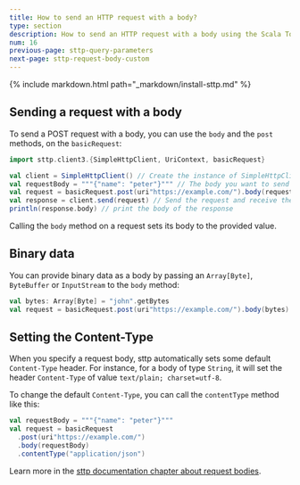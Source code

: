 ```yaml
---
title: How to send an HTTP request with a body?
type: section
description: How to send an HTTP request with a body using the Scala Toolkit.
num: 16
previous-page: sttp-query-parameters
next-page: sttp-request-body-custom
---
```


{% include markdown.html path="_markdown/install-sttp.md" %}

## Sending a request with a body
To send a POST request with a body, you can use the `body` and the `post` methods, on the `basicRequest`:
```scala
import sttp.client3.{SimpleHttpClient, UriContext, basicRequest}

val client = SimpleHttpClient() // Create the instance of SimpleHttpClient
val requestBody = """{"name": "peter"}""" // The body you want to send
val request = basicRequest.post(uri"https://example.com/").body(requestBody) // The post request to https://example.com/
val response = client.send(request) // Send the request and receive the response
println(response.body) // print the body of the response
```
Calling the `body` method on a request sets its body to the provided value.

## Binary data
You can provide binary data as a body by passing an `Array[Byte]`, `ByteBuffer` or `InputStream` to the `body` method:
```scala
val bytes: Array[Byte] = "john".getBytes
val request = basicRequest.post(uri"https://example.com/").body(bytes)
```

## Setting the Content-Type
When you specify a request body, sttp automatically sets some default `Content-Type` header.
For instance, for a body of type `String`, it will set the header `Content-Type` of value `text/plain; charset=utf-8`.

To change the default `Content-Type`, you can call the `contentType` method like this:

```scala
val requestBody = """{"name": "peter"}"""
val request = basicRequest
  .post(uri"https://example.com/")
  .body(requestBody)
  .contentType("application/json")
```

Learn more in the [sttp documentation chapter about request bodies](https://sttp.softwaremill.com/en/latest/requests/body.html).
